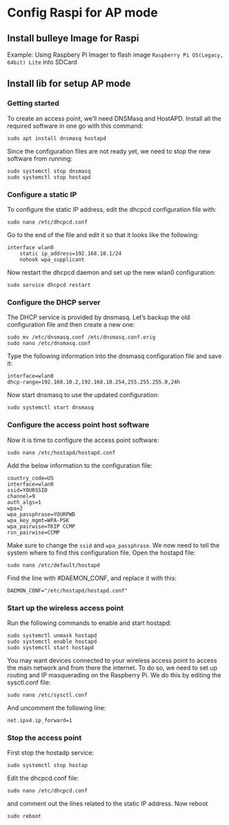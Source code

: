 # Config Raspi for AP mode


## Install bulleye Image for Raspi
Example: Using Raspbery Pi Imager to flash image `Raspberry Pi OS(Legacy, 64bit) Lite` into SDCard

## Install lib for setup AP mode

### Getting started
To create an access point, we’ll need DNSMasq and HostAPD. Install all the required software in one go with this command:
```
sudo apt install dnsmasq hostapd
```

Since the configuration files are not ready yet, we need to stop the new software from running:
```
sudo systemctl stop dnsmasq
sudo systemctl stop hostapd
```

### Configure a static IP

To configure the static IP address, edit the dhcpcd configuration file with:
```
sudo nano /etc/dhcpcd.conf
```

Go to the end of the file and edit it so that it looks like the following:
```
interface wlan0
    static ip_address=192.168.10.1/24
    nohook wpa_supplicant
```

Now restart the dhcpcd daemon and set up the new wlan0 configuration:
```
sudo service dhcpcd restart
```

### Configure the DHCP server

The DHCP service is provided by dnsmasq. Let’s backup the old configuration file and then create a new one:
```
sudo mv /etc/dnsmasq.conf /etc/dnsmasq.conf.orig
sudo nano /etc/dnsmasq.conf
```

Type the following information into the dnsmasq configuration file and save it:
```
interface=wlan0
dhcp-range=192.168.10.2,192.168.10.254,255.255.255.0,24h
```

Now start dnsmasq to use the updated configuration:
```
sudo systemctl start dnsmasq
```

### Configure the access point host software
Now it is time to configure the access point software:
```
sudo nano /etc/hostapd/hostapd.conf
```

Add the below information to the configuration file:
```
country_code=US
interface=wlan0
ssid=YOURSSID
channel=9
auth_algs=1
wpa=2
wpa_passphrase=YOURPWD
wpa_key_mgmt=WPA-PSK
wpa_pairwise=TKIP CCMP
rsn_pairwise=CCMP
```

Make sure to change the `ssid` and `wpa_passphrase`. We now need to tell the system where to find this configuration file. Open the hostapd file:
```
sudo nano /etc/default/hostapd
```

Find the line with #DAEMON_CONF, and replace it with this:
```
DAEMON_CONF="/etc/hostapd/hostapd.conf"
```

### Start up the wireless access point
Run the following commands to enable and start hostapd:
```
sudo systemctl unmask hostapd
sudo systemctl enable hostapd
sudo systemctl start hostapd
```

You may want devices connected to your wireless access point to access the main network and from there the internet. To do so, we need to set up routing and IP masquerading on the Raspberry Pi. We do this by editing the sysctl.conf file:
```
sudo nano /etc/sysctl.conf
```
And uncomment the following line:
```
net.ipv4.ip_forward=1
```

### Stop the access point
First stop the hostadp service:
```
sudo systemctl stop hostap
```

Edit the dhcpcd.conf file:
```
sudo nano /etc/dhcpcd.conf
```

and comment out the lines related to the static IP address. Now reboot
```
sudo reboot
```



